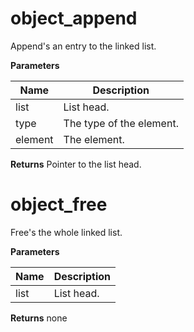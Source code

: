 object_append
=============
Append's an entry to the linked list.


**Parameters**

**Name** | **Description**
-------- | ---------------
list | List head.
type | The type of the element.
element | The element.

**Returns**
Pointer to the list head.

object_free
===========
Free's the whole linked list.


**Parameters**

**Name** | **Description**
-------- | ---------------
list | List head.

**Returns**
none
